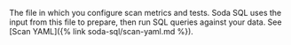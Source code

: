 The file in which you configure scan metrics and tests. Soda SQL uses the input from this file to prepare, then run SQL queries against your data. See [Scan YAML]({% link soda-sql/scan-yaml.md %}).